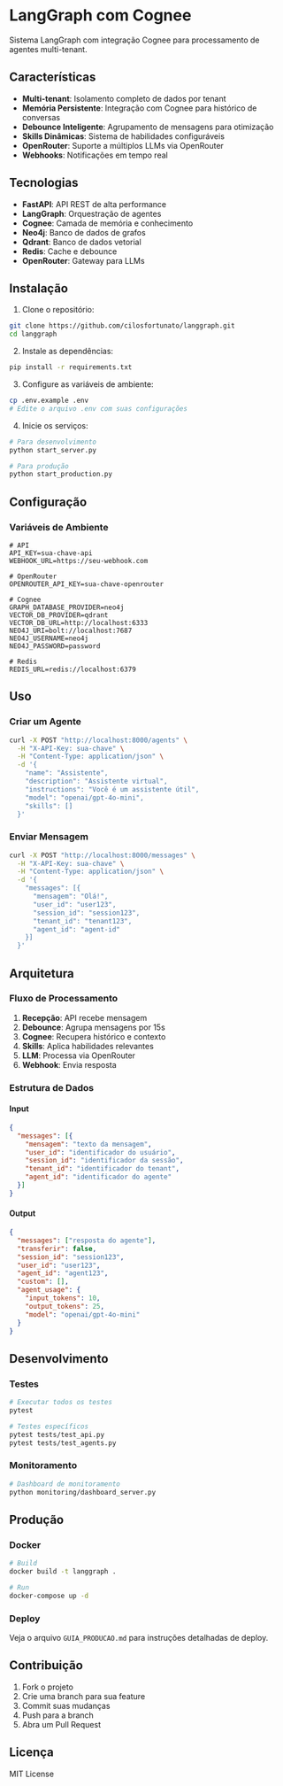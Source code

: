 # LangGraph com Cognee

Sistema LangGraph com integração Cognee para processamento de agentes multi-tenant.

## Características

- **Multi-tenant**: Isolamento completo de dados por tenant
- **Memória Persistente**: Integração com Cognee para histórico de conversas
- **Debounce Inteligente**: Agrupamento de mensagens para otimização
- **Skills Dinâmicas**: Sistema de habilidades configuráveis
- **OpenRouter**: Suporte a múltiplos LLMs via OpenRouter
- **Webhooks**: Notificações em tempo real

## Tecnologias

- **FastAPI**: API REST de alta performance
- **LangGraph**: Orquestração de agentes
- **Cognee**: Camada de memória e conhecimento
- **Neo4j**: Banco de dados de grafos
- **Qdrant**: Banco de dados vetorial
- **Redis**: Cache e debounce
- **OpenRouter**: Gateway para LLMs

## Instalação

1. Clone o repositório:
```bash
git clone https://github.com/cilosfortunato/langgraph.git
cd langgraph
```

2. Instale as dependências:
```bash
pip install -r requirements.txt
```

3. Configure as variáveis de ambiente:
```bash
cp .env.example .env
# Edite o arquivo .env com suas configurações
```

4. Inicie os serviços:
```bash
# Para desenvolvimento
python start_server.py

# Para produção
python start_production.py
```

## Configuração

### Variáveis de Ambiente

```env
# API
API_KEY=sua-chave-api
WEBHOOK_URL=https://seu-webhook.com

# OpenRouter
OPENROUTER_API_KEY=sua-chave-openrouter

# Cognee
GRAPH_DATABASE_PROVIDER=neo4j
VECTOR_DB_PROVIDER=qdrant
VECTOR_DB_URL=http://localhost:6333
NEO4J_URI=bolt://localhost:7687
NEO4J_USERNAME=neo4j
NEO4J_PASSWORD=password

# Redis
REDIS_URL=redis://localhost:6379
```

## Uso

### Criar um Agente

```bash
curl -X POST "http://localhost:8000/agents" \
  -H "X-API-Key: sua-chave" \
  -H "Content-Type: application/json" \
  -d '{
    "name": "Assistente",
    "description": "Assistente virtual",
    "instructions": "Você é um assistente útil",
    "model": "openai/gpt-4o-mini",
    "skills": []
  }'
```

### Enviar Mensagem

```bash
curl -X POST "http://localhost:8000/messages" \
  -H "X-API-Key: sua-chave" \
  -H "Content-Type: application/json" \
  -d '{
    "messages": [{
      "mensagem": "Olá!",
      "user_id": "user123",
      "session_id": "session123",
      "tenant_id": "tenant123",
      "agent_id": "agent-id"
    }]
  }'
```

## Arquitetura

### Fluxo de Processamento

1. **Recepção**: API recebe mensagem
2. **Debounce**: Agrupa mensagens por 15s
3. **Cognee**: Recupera histórico e contexto
4. **Skills**: Aplica habilidades relevantes
5. **LLM**: Processa via OpenRouter
6. **Webhook**: Envia resposta

### Estrutura de Dados

#### Input
```json
{
  "messages": [{
    "mensagem": "texto da mensagem",
    "user_id": "identificador do usuário",
    "session_id": "identificador da sessão",
    "tenant_id": "identificador do tenant",
    "agent_id": "identificador do agente"
  }]
}
```

#### Output
```json
{
  "messages": ["resposta do agente"],
  "transferir": false,
  "session_id": "session123",
  "user_id": "user123",
  "agent_id": "agent123",
  "custom": [],
  "agent_usage": {
    "input_tokens": 10,
    "output_tokens": 25,
    "model": "openai/gpt-4o-mini"
  }
}
```

## Desenvolvimento

### Testes

```bash
# Executar todos os testes
pytest

# Testes específicos
pytest tests/test_api.py
pytest tests/test_agents.py
```

### Monitoramento

```bash
# Dashboard de monitoramento
python monitoring/dashboard_server.py
```

## Produção

### Docker

```bash
# Build
docker build -t langgraph .

# Run
docker-compose up -d
```

### Deploy

Veja o arquivo `GUIA_PRODUCAO.md` para instruções detalhadas de deploy.

## Contribuição

1. Fork o projeto
2. Crie uma branch para sua feature
3. Commit suas mudanças
4. Push para a branch
5. Abra um Pull Request

## Licença

MIT License
